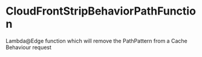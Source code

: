 # CloudFrontStripBehaviorPathFunction
Lambda@Edge function which will remove the PathPattern from a Cache Behaviour request
